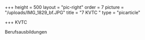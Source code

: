 +++
height = 500
layout = "pic-right"
order = 7
picture = "/uploads/IMG_1829_bf.JPG"
title = "7 KVTC "
type = "picarticle"

+++
KVTC

Berufsausbildungen